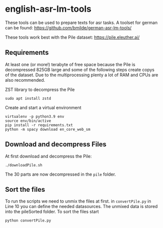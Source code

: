# english-asr-lm-tools

These tools can be used to prepare texts for asr tasks.
A toolset for german can be found: https://github.com/bmilde/german-asr-lm-tools/

These tools work best with the Pile dataset: https://pile.eleuther.ai/

## Requirements
At least one (or more!) terabyte of free space because the Pile is decompressed 825GB large and some of the following steps create copys of the dataset.
Due to the multiprocessing plenty a lot of RAM and CPUs are also recommended.

ZST library to decompress the Pile
```
sudo apt install zstd
```
Create and start a virtual environment
```
virtualenv -p python3.9 env
source env/bin/active
pip install -r requirements.txt
python -m spacy download en_core_web_sm
```
## Download and decompress Files
At first download and decompress the Pile:
```
./downloadPile.sh
```

The 30 parts are now decompressed in the `pile` folder.

## Sort the files
To run the scripts we need to unmix the files at first.
in `convertPile.py` in Line 10 you can define the needed datasources.
The unmixed data is stored into the pileSorted folder.
To sort the files start
```
python convertPile.py
```

